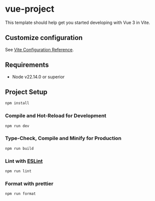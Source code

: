 # vue-project

This template should help get you started developing with Vue 3 in Vite.


## Customize configuration

See [Vite Configuration Reference](https://vite.dev/config/).

## Requirements

- Node v22.14.0 or superior

## Project Setup

```sh
npm install
```

### Compile and Hot-Reload for Development

```sh
npm run dev
```

### Type-Check, Compile and Minify for Production

```sh
npm run build
```

### Lint with [ESLint](https://eslint.org/)

```sh
npm run lint
```

### Format with prettier

```sh
npm run format
```
